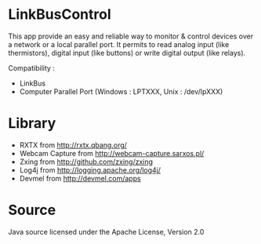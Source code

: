 # LinkBusControl
This app provide an easy and reliable way to monitor & control devices over a network or a local parallel port.
It permits to read analog input (like thermistors), digital input (like buttons) or write digital output (like relays).

Compatibility :
- LinkBus
- Computer Parallel Port (Windows : LPTXXX, Unix : /dev/lpXXX) 

# Library
- RXTX from http://rxtx.qbang.org/
- Webcam Capture from http://webcam-capture.sarxos.pl/
- Zxing from http://github.com/zxing/zxing
- Log4j from http://logging.apache.org/log4j/
- Devmel from http://devmel.com/apps

# Source
Java source licensed under the Apache License, Version 2.0
